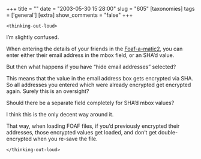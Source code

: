 +++
title = ""
date = "2003-05-30 15:28:00"
slug = "605"
[taxonomies]
tags = ['general']
[extra]
show_comments = "false"
+++

`<thinking-out-loud>`

I’m slightly confused.

When entering the details of your friends in the [Foaf-a-matic2](http://www.ldodds.com/wordtin/Wiki.jsp?page=FOAFaMaticMark2), you can enter either their email address in the mbox field, or an <span class="caps">SHA</span>’d value.

But then what happens if you have “hide email addresses” selected?

This means that the value in the email address box gets encrypted via <span class="caps">SHA</span>. So all addresses you entered which were already encrypted get encrypted again. Surely this is an oversight?

Should there be a separate field completely for <span class="caps">SHA</span>’d mbox values?

I think this is the only decent way around it.

That way, when loading <span class="caps">FOAF</span> files, if you’d previously encrypted their addresses, those encrypted values get loaded, and don’t get double-encrypted when you re-save the file.

`</thinking-out-loud>`
